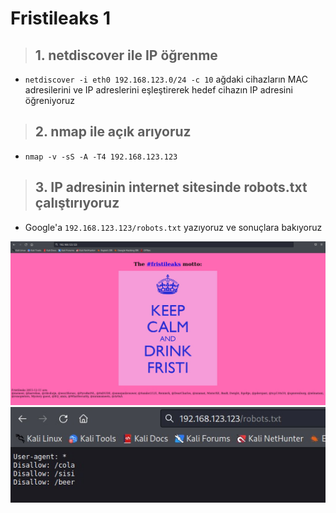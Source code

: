 # Fristileaks 1
> ## 1. netdiscover ile IP öğrenme
- ```netdiscover -i eth0 192.168.123.0/24 -c 10``` ağdaki cihazların MAC adresilerini ve IP adreslerini eşleştirerek hedef cihazın IP adresini öğreniyoruz
> ## 2. nmap ile açık arıyoruz
- ```nmap -v -sS -A -T4 192.168.123.123``` 
> ## 3. IP adresinin internet sitesinde robots.txt çalıştırıyoruz
- Google'a ```192.168.123.123/robots.txt``` yazıyoruz ve sonuçlara bakıyoruz

![](https://github.com/ahmetnuysal/Cyber-Security/blob/856e6765d793278f2f29831d141e606664ce7a21/Websitesi%20Pentesting/Pict/WhatsApp%20Image%202022-09-06%20at%2014.48.06%20(1).jpeg)
![](https://github.com/ahmetnuysal/Cyber-Security/blob/ea1b4a490d0ac6a6eecd4a51ca2c1294070689a1/Websitesi%20Pentesting/Pict/WhatsApp%20Image%202022-09-06%20at%2017.15.46.jpeg)
